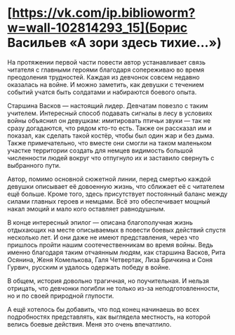 # [https://vk.com/ip.biblioworm?w=wall-102814293_15](Борис Васильев «А зори здесь тихие…»)

На протяжении первой части повести автор устанавливает связь читателя с главными героями благодаря сопереживаю во время преодоления трудностей.
Каждая из девчонок совсем недавно оказалась на войне.
И можно заметить, как девушки с течением событий учатся быть солдатами и набираются боевого опыта.

Старшина Васков — настоящий лидер.
Девчатам повезло с таким учителем.
Интересный способ подавать сигналы в лесу в условиях войны объяснил он девушкам: имитировать птичьи звуки — так не сразу догадаются, что рядом кто-то есть.
Также он рассказал им и показал, как сделать такой костёр, чтобы был один жар и без дыма.
Также примечательно, что вместе они смогли на таком маленьком участке территории создать для немцев видимость большой численности людей вокруг что отпугнуло их и заставило свернуть с выбранного пути.

Автор, помимо основной сюжетной линии, перед смертью каждой девушки описывает её довоенную жизнь, что сближает её с читателем ещё больше.
Кроме того, здесь присутствует постоянный баланс между силами главных героев и немцами.
Всё это обеспечивает мощный накал эмоций и мало кого оставляет равнодушным.

В конце интересный эпилог — описана благополучная жизнь отдыхающих на месте описываемых в повести боевых действий спустя несколько лет.
И они даже не имеют представления, через что пришлось пройти нашим соотечественникам во время войны.
Ведь именно благодаря таким отчаянным людям, как старшина Васков, Рита Осянина, Женя Комелькова, Галя Четвертак, Лиза Бричкина и Соня Гурвич, русским и удалось одержать победу в войне.

В общем, история довольно трагичная, но поучительная.
И нельзя отрицать, что девчонки погибли не только из-за неподготовленности, но и по своей природной глупости.

А ещё хотелось бы добавить, что под конец начинаешь во всех подробностях представлять, как выглядела местность, на которой велись боевые действия.
Меня это очень впечатлило.